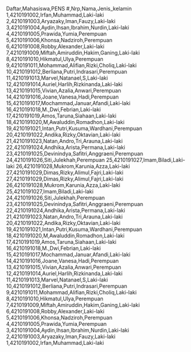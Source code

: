 Daftar,Mahasiswa,PENS
#,Nrp,Nama,Jenis_kelamin
1,4210191002,Irfan,Muhammad,Laki-laki
2,4210191003,Aryazaky,Iman,Fauzy,Laki-laki
3,4210191004,Aydin,Ihsan,Ibrahim,Nurdin,Laki-laki
4,4210191005,Prawida,Yumia,Perempuan
5,4210191006,Khonsa,Nadziroh,Perempuan
6,4210191008,Robby,Alexander,Laki-laki
7,4210191009,Miftah,Amiruddin,Hakim,Ganing,Laki-laki
8,4210191010,Hikmatul,Ulya,Perempuan
9,4210191011,Mohammad,Alifian,Rizki,Choliq,Laki-laki
10,4210191012,Berliana,Putri,Indrasari,Perempuan
11,4210191013,Marvel,Natanael,S,Laki-laki
12,4210191014,Auriel,Harlih,Rizkinanda,Laki-laki
13,4210191015,Vivian,Azalia,Anwari,Perempuan
14,4210191016,Joane,Vanesa,Hadi,Perempuan
15,4210191017,Mochammad,Januar,Afandi,Laki-laki
16,4210191018,M.,Dwi,Febrian,Laki-laki
17,4210191019,Amos,Taruna,Siahaan,Laki-laki
18,4210191020,M,Awaluddin,Romadhon,Laki-laki
19,4210191021,Intan,Putri,Kusuma,Wardhani,Perempuan
20,4210191022,Andika,Rizky,Oktavian,Laki-laki
21,4210191023,Natan,Andro,Tri,Arauna,Laki-laki
22,4210191024,Andhika,Arista,Permana,Laki-laki
23,4210191025,Devinindya,Safitri,Anggraeni,Perempuan
24,4210191026,Siti,Julekhah,Perempuan
25,4210191027,Imam,Biladi,Laki-laki
26,4210191028,Mukrom,Karunia,Azza,Laki-laki
27,4210191029,Dimas,Rizky,Alimul,Fajri,Laki-laki
27,4210191029,Dimas,Rizky,Alimul,Fajri,Laki-laki
26,4210191028,Mukrom,Karunia,Azza,Laki-laki
25,4210191027,Imam,Biladi,Laki-laki
24,4210191026,Siti,Julekhah,Perempuan
23,4210191025,Devinindya,Safitri,Anggraeni,Perempuan
22,4210191024,Andhika,Arista,Permana,Laki-laki
21,4210191023,Natan,Andro,Tri,Arauna,Laki-laki
20,4210191022,Andika,Rizky,Oktavian,Laki-laki
19,4210191021,Intan,Putri,Kusuma,Wardhani,Perempuan
18,4210191020,M,Awaluddin,Romadhon,Laki-laki
17,4210191019,Amos,Taruna,Siahaan,Laki-laki
16,4210191018,M.,Dwi,Febrian,Laki-laki
15,4210191017,Mochammad,Januar,Afandi,Laki-laki
14,4210191016,Joane,Vanesa,Hadi,Perempuan
13,4210191015,Vivian,Azalia,Anwari,Perempuan
12,4210191014,Auriel,Harlih,Rizkinanda,Laki-laki
11,4210191013,Marvel,Natanael,S,Laki-laki
10,4210191012,Berliana,Putri,Indrasari,Perempuan
9,4210191011,Mohammad,Alifian,Rizki,Choliq,Laki-laki
8,4210191010,Hikmatul,Ulya,Perempuan
7,4210191009,Miftah,Amiruddin,Hakim,Ganing,Laki-laki
6,4210191008,Robby,Alexander,Laki-laki
5,4210191006,Khonsa,Nadziroh,Perempuan
4,4210191005,Prawida,Yumia,Perempuan
3,4210191004,Aydin,Ihsan,Ibrahim,Nurdin,Laki-laki
2,4210191003,Aryazaky,Iman,Fauzy,Laki-laki
1,4210191002,Irfan,Muhammad,Laki-laki
